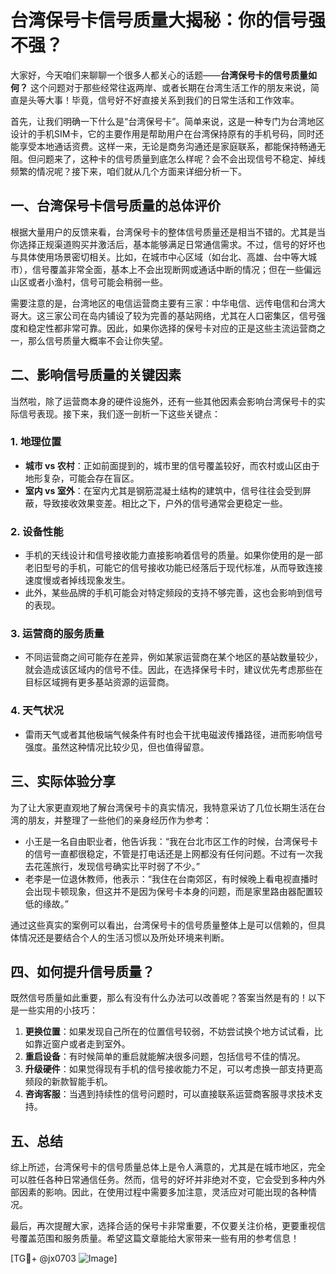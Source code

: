 # 台湾保号卡信号质量大揭秘：你的信号强不强？

大家好，今天咱们来聊聊一个很多人都关心的话题——**台湾保号卡的信号质量如何？** 这个问题对于那些经常往返两岸、或者长期在台湾生活工作的朋友来说，简直是头等大事！毕竟，信号好不好直接关系到我们的日常生活和工作效率。

首先，让我们明确一下什么是“台湾保号卡”。简单来说，这是一种专门为台湾地区设计的手机SIM卡，它的主要作用是帮助用户在台湾保持原有的手机号码，同时还能享受本地通话资费。这样一来，无论是商务沟通还是家庭联系，都能保持畅通无阻。但问题来了，这种卡的信号质量到底怎么样呢？会不会出现信号不稳定、掉线频繁的情况呢？接下来，咱们就从几个方面来详细分析一下。

## 一、台湾保号卡信号质量的总体评价

根据大量用户的反馈来看，台湾保号卡的整体信号质量还是相当不错的。尤其是当你选择正规渠道购买并激活后，基本能够满足日常通信需求。不过，信号的好坏也与具体使用场景密切相关。比如，在城市中心区域（如台北、高雄、台中等大城市），信号覆盖非常全面，基本上不会出现断网或通话中断的情况；但在一些偏远山区或者小渔村，信号可能会稍弱一些。

需要注意的是，台湾地区的电信运营商主要有三家：中华电信、远传电信和台湾大哥大。这三家公司在岛内铺设了较为完善的基站网络，尤其在人口密集区，信号强度和稳定性都非常可靠。因此，如果你选择的保号卡对应的正是这些主流运营商之一，那么信号质量大概率不会让你失望。

## 二、影响信号质量的关键因素

当然啦，除了运营商本身的硬件设施外，还有一些其他因素会影响台湾保号卡的实际信号表现。接下来，我们逐一剖析一下这些关键点：

### 1. **地理位置**
   - **城市 vs 农村**：正如前面提到的，城市里的信号覆盖较好，而农村或山区由于地形复杂，可能会存在盲区。
   - **室内 vs 室外**：在室内尤其是钢筋混凝土结构的建筑中，信号往往会受到屏蔽，导致接收效果变差。相比之下，户外的信号通常会更稳定一些。

### 2. **设备性能**
   - 手机的天线设计和信号接收能力直接影响着信号的质量。如果你使用的是一部老旧型号的手机，可能它的信号接收功能已经落后于现代标准，从而导致连接速度慢或者掉线现象发生。
   - 此外，某些品牌的手机可能会对特定频段的支持不够完善，这也会影响到信号的表现。

### 3. **运营商的服务质量**
   - 不同运营商之间可能存在差异，例如某家运营商在某个地区的基站数量较少，就会造成该区域内的信号不佳。因此，在选择保号卡时，建议优先考虑那些在目标区域拥有更多基站资源的运营商。

### 4. **天气状况**
   - 雷雨天气或者其他极端气候条件有时也会干扰电磁波传播路径，进而影响信号强度。虽然这种情况比较少见，但也值得留意。

## 三、实际体验分享

为了让大家更直观地了解台湾保号卡的真实情况，我特意采访了几位长期生活在台湾的朋友，并整理了一些他们的亲身经历作为参考：

- 小王是一名自由职业者，他告诉我：“我在台北市区工作的时候，台湾保号卡的信号一直都很稳定，不管是打电话还是上网都没有任何问题。不过有一次我去花莲旅行，发现信号确实比平时弱了不少。”
- 老李是一位退休教师，他表示：“我住在台南郊区，有时候晚上看电视直播时会出现卡顿现象，但这并不是因为保号卡本身的问题，而是家里路由器配置较低的缘故。”

通过这些真实的案例可以看出，台湾保号卡的信号质量整体上是可以信赖的，但具体情况还是要结合个人的生活习惯以及所处环境来判断。

## 四、如何提升信号质量？

既然信号质量如此重要，那么有没有什么办法可以改善呢？答案当然是有的！以下是一些实用的小技巧：

1. **更换位置**：如果发现自己所在的位置信号较弱，不妨尝试换个地方试试看，比如靠近窗户或者走到室外。
2. **重启设备**：有时候简单的重启就能解决很多问题，包括信号不佳的情况。
3. **升级硬件**：如果觉得现有手机的信号接收能力不足，可以考虑换一部支持更高频段的新款智能手机。
4. **咨询客服**：当遇到持续性的信号问题时，可以直接联系运营商客服寻求技术支持。

## 五、总结

综上所述，台湾保号卡的信号质量总体上是令人满意的，尤其是在城市地区，完全可以胜任各种日常通信任务。然而，信号的好坏并非绝对不变，它会受到多种内外部因素的影响。因此，在使用过程中需要多加注意，灵活应对可能出现的各种情况。

最后，再次提醒大家，选择合适的保号卡非常重要，不仅要关注价格，更要重视信号覆盖范围和服务质量。希望这篇文章能给大家带来一些有用的参考信息！

[TG💪+ @jx0703 ![Image](https://github.com/user-attachments/assets/dbca1d08-cadb-493c-b0ec-ad6f7a83f270)]